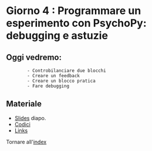 # Giorno 4 : Programmare un esperimento con PsychoPy: debugging e astuzie  
		
## Oggi vedremo:
			- Controbilanciare due blocchi
			- Creare un feedback
			- Creare un blocco pratica
			- Fare debugging



## Materiale

- [Slides](https://docs.google.com/presentation/d/16wF8bLtveQPyY5rwQaRqUykRVcwmYKgMCrMuT4sNxRU/edit#slide=id.p) diapo.
- [Codici](material/snippet.txt)
- [Links](links.md)

Tornare all'[index](index.md)
